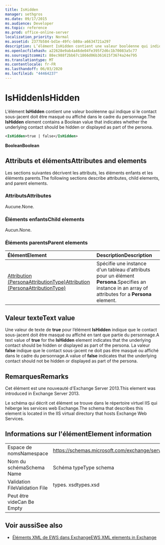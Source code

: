 ```yaml
---
title: IsHidden
manager: sethgros
ms.date: 09/17/2015
ms.audience: Developer
ms.topic: reference
ms.prod: office-online-server
localization_priority: Normal
ms.assetid: 2377b584-bd1e-49fc-b80a-a6634721a297
description: L’élément IsHidden contient une valeur booléenne qui indique si le contact sous-jacent doit être masqué ou affiché dans le cadre du personnage.
ms.openlocfilehash: a22628e9ab4a46de04fe395f2d6c1b70083a5c77
ms.sourcegitcommit: 88ec988f2bb67c1866d06b361615f3674a24e795
ms.translationtype: MT
ms.contentlocale: fr-FR
ms.lasthandoff: 06/03/2020
ms.locfileid: "44464237"
---
```

# <a name="ishidden"></a><span data-ttu-id="9b55c-103">IsHidden</span><span class="sxs-lookup"><span data-stu-id="9b55c-103">IsHidden</span></span>

<span data-ttu-id="9b55c-104">L’élément **IsHidden** contient une valeur booléenne qui indique si le contact sous-jacent doit être masqué ou affiché dans le cadre du personnage.</span><span class="sxs-lookup"><span data-stu-id="9b55c-104">The **IsHidden** element contains a Boolean value that indicates whether the underlying contact should be hidden or displayed as part of the persona.</span></span> 
  
```XML
<IsHidden>true | false</IsHidden>
```

 <span data-ttu-id="9b55c-105">**Boolean**</span><span class="sxs-lookup"><span data-stu-id="9b55c-105">**Boolean**</span></span>
## <a name="attributes-and-elements"></a><span data-ttu-id="9b55c-106">Attributs et éléments</span><span class="sxs-lookup"><span data-stu-id="9b55c-106">Attributes and elements</span></span>

<span data-ttu-id="9b55c-107">Les sections suivantes décrivent les attributs, les éléments enfants et les éléments parents.</span><span class="sxs-lookup"><span data-stu-id="9b55c-107">The following sections describe attributes, child elements, and parent elements.</span></span>
  
### <a name="attributes"></a><span data-ttu-id="9b55c-108">Attributs</span><span class="sxs-lookup"><span data-stu-id="9b55c-108">Attributes</span></span>

<span data-ttu-id="9b55c-109">Aucune.</span><span class="sxs-lookup"><span data-stu-id="9b55c-109">None.</span></span>
  
### <a name="child-elements"></a><span data-ttu-id="9b55c-110">Éléments enfants</span><span class="sxs-lookup"><span data-stu-id="9b55c-110">Child elements</span></span>

<span data-ttu-id="9b55c-111">Aucun.</span><span class="sxs-lookup"><span data-stu-id="9b55c-111">None.</span></span>
  
### <a name="parent-elements"></a><span data-ttu-id="9b55c-112">Éléments parents</span><span class="sxs-lookup"><span data-stu-id="9b55c-112">Parent elements</span></span>

|<span data-ttu-id="9b55c-113">**Élément**</span><span class="sxs-lookup"><span data-stu-id="9b55c-113">**Element**</span></span>|<span data-ttu-id="9b55c-114">**Description**</span><span class="sxs-lookup"><span data-stu-id="9b55c-114">**Description**</span></span>|
|:-----|:-----|
|[<span data-ttu-id="9b55c-115">Attribution (PersonaAttributionType)</span><span class="sxs-lookup"><span data-stu-id="9b55c-115">Attribution (PersonaAttributionType)</span></span>](attribution-personaattributiontype.md) <br/> |<span data-ttu-id="9b55c-116">Spécifie une instance d'un tableau d'attributs pour un élément **Persona**.</span><span class="sxs-lookup"><span data-stu-id="9b55c-116">Specifies an instance in an array of attributes for a **Persona** element.</span></span>  <br/> |
   
## <a name="text-value"></a><span data-ttu-id="9b55c-117">Valeur texte</span><span class="sxs-lookup"><span data-stu-id="9b55c-117">Text value</span></span>

<span data-ttu-id="9b55c-118">Une valeur de texte de **true** pour l’élément **IsHidden** indique que le contact sous-jacent doit être masqué ou affiché en tant que partie du personnage.</span><span class="sxs-lookup"><span data-stu-id="9b55c-118">A text value of **true** for the **IsHidden** element indicates that the underlying contact should be hidden or displayed as part of the persona.</span></span> <span data-ttu-id="9b55c-119">La valeur **false** indique que le contact sous-jacent ne doit pas être masqué ou affiché dans le cadre du personnage.</span><span class="sxs-lookup"><span data-stu-id="9b55c-119">A value of **false** indicates that the underlying contact should not be hidden or displayed as part of the persona.</span></span> 
  
## <a name="remarks"></a><span data-ttu-id="9b55c-120">Remarques</span><span class="sxs-lookup"><span data-stu-id="9b55c-120">Remarks</span></span>

<span data-ttu-id="9b55c-121">Cet élément est une nouveauté d'Exchange Server 2013.</span><span class="sxs-lookup"><span data-stu-id="9b55c-121">This element was introduced in Exchange Server 2013.</span></span>
  
<span data-ttu-id="9b55c-122">Le schéma qui décrit cet élément se trouve dans le répertoire virtuel IIS qui héberge les services web Exchange.</span><span class="sxs-lookup"><span data-stu-id="9b55c-122">The schema that describes this element is located in the IIS virtual directory that hosts Exchange Web Services.</span></span>
  
## <a name="element-information"></a><span data-ttu-id="9b55c-123">Informations sur l'élément</span><span class="sxs-lookup"><span data-stu-id="9b55c-123">Element information</span></span>

|||
|:-----|:-----|
|<span data-ttu-id="9b55c-124">Espace de noms</span><span class="sxs-lookup"><span data-stu-id="9b55c-124">Namespace</span></span>  <br/> |https://schemas.microsoft.com/exchange/services/2006/types  <br/> |
|<span data-ttu-id="9b55c-125">Nom du schéma</span><span class="sxs-lookup"><span data-stu-id="9b55c-125">Schema Name</span></span>  <br/> |<span data-ttu-id="9b55c-126">Schéma type</span><span class="sxs-lookup"><span data-stu-id="9b55c-126">Type schema</span></span>  <br/> |
|<span data-ttu-id="9b55c-127">Validation File</span><span class="sxs-lookup"><span data-stu-id="9b55c-127">Validation File</span></span>  <br/> |<span data-ttu-id="9b55c-128">types. xsd</span><span class="sxs-lookup"><span data-stu-id="9b55c-128">types.xsd</span></span>  <br/> |
|<span data-ttu-id="9b55c-129">Peut être vide</span><span class="sxs-lookup"><span data-stu-id="9b55c-129">Can Be Empty</span></span>  <br/> ||
   
## <a name="see-also"></a><span data-ttu-id="9b55c-130">Voir aussi</span><span class="sxs-lookup"><span data-stu-id="9b55c-130">See also</span></span>



- [<span data-ttu-id="9b55c-131">Éléments XML de EWS dans Exchange</span><span class="sxs-lookup"><span data-stu-id="9b55c-131">EWS XML elements in Exchange</span></span>](ews-xml-elements-in-exchange.md)


